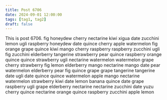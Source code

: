 ```yaml
---
title: Post 6706
date: 2024-09-01 12:00:00
tags: [tag1, tag2]
draft: false
---
```

This is post 6706.
fig
honeydew
cherry
nectarine
kiwi
xigua
date
zucchini
lemon
ugli
raspberry
honeydew
date
quince
cherry
apple
watermelon
fig
orange
grape
quince
kiwi
mango
cherry
raspberry
raspberry
zucchini
ugli
fig
zucchini
elderberry
tangerine
strawberry
pear
quince
raspberry
orange
quince
quince
strawberry
ugli
nectarine
watermelon
watermelon
grape
cherry
strawberry
fig
lemon
elderberry
mango
nectarine
mango
date
pear
watermelon
elderberry
pear
fig
quince
grape
grape
tangerine
tangerine
date
ugli
date
quince
quince
watermelon
apple
mango
nectarine
watermelon
strawberry
kiwi
date
lemon
banana
quince
date
grape
raspberry
ugli
grape
elderberry
nectarine
nectarine
zucchini
date
yuzu
cherry
quince
nectarine
orange
quince
raspberry
zucchini
apple
lemon
